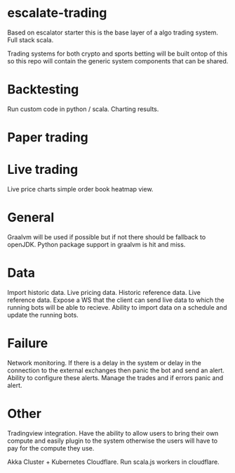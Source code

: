 # escalate-trading

Based on escalator starter this is the base layer of a algo trading system. Full stack scala.

Trading systems for both crypto and sports betting will be built ontop of this so this repo will contain the generic system components that can be shared. 

# Backtesting
Run custom code in python / scala. 
Charting results.


# Paper trading


# Live trading
Live price charts
simple order book heatmap view. 

# General
Graalvm will be used if possible but if not there should be fallback to openJDK. 
Python package support in graalvm is hit and miss. 

# Data
Import historic data.
Live pricing data.
Historic reference data.
Live reference data.
Expose a WS that the client can send live data to which the running bots will be able to recieve. 
Ability to import data on a schedule and update the running bots. 

# Failure
Network monitoring. If there is a delay in the system or delay in the connection to the external exchanges then panic the bot and send an alert. Ability to configure these alerts.
Manage the trades and if errors panic and alert. 

# Other

Tradingview integration.
Have the ability to allow users to bring their own compute and easily plugin to the system otherwise the users will have to pay for the compute they use. 

Akka Cluster + Kubernetes
Cloudflare. Run scala.js workers in cloudflare.




